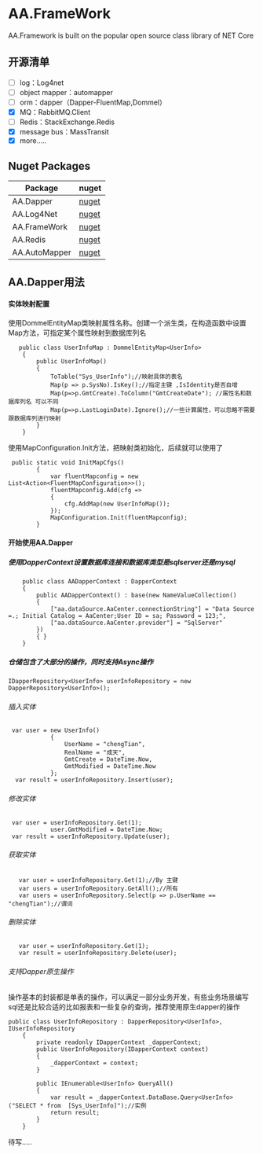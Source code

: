 # AA.FrameWork
AA.Framework is built on the popular open source class library of NET Core

## 开源清单
- [ ] log：Log4net
- [ ] object mapper：automapper
- [ ] orm：dapper（Dapper-FluentMap,Dommel）
- [x] MQ：RabbitMQ.Client
- [ ] Redis：StackExchange.Redis
- [x] message bus：MassTransit
- [x] more.....
## Nuget Packages

Package| nuget
---|---
AA.Dapper | [nuget](https://www.nuget.org/packages/AA.Dapper/)
AA.Log4Net | [nuget](https://www.nuget.org/packages/AA.Log4Net/)
AA.FrameWork  | [nuget](https://www.nuget.org/packages/AA.FrameWork/)
AA.Redis  | [nuget](https://www.nuget.org/packages/AA.Redis/)
AA.AutoMapper  | [nuget](https://www.nuget.org/packages/AA.AutoMapper/)

## AA.Dapper用法
#### 实体映射配置
使用DommelEntityMap<TEntity>类映射属性名称。创建一个派生类，在构造函数中设置Map方法，可指定某个属性映射到数据库列名

```
   public class UserInfoMap : DommelEntityMap<UserInfo>
    {
        public UserInfoMap()
        {
            ToTable("Sys_UserInfo");//映射具体的表名
            Map(p => p.SysNo).IsKey();//指定主键 ,IsIdentity是否自增
            Map(p=>p.GmtCreate).ToColumn("GmtCreateDate"); //属性名和数据库列名 可以不同
            Map(p=>p.LastLoginDate).Ignore();//一些计算属性，可以忽略不需要跟数据库列进行映射
        }
    }
```

使用MapConfiguration.Init方法，把映射类初始化，后续就可以使用了

```
 public static void InitMapCfgs()
        {
            var fluentMapconfig = new List<Action<FluentMapConfiguration>>();
            fluentMapconfig.Add(cfg =>
            {
                cfg.AddMap(new UserInfoMap());
            });
            MapConfiguration.Init(fluentMapconfig);
        }
```

####  开始使用AA.Dapper
##### 使用DapperContext设置数据库连接和数据库类型是sqlserver还是mysql

```
    public class AADapperContext : DapperContext
    {
        public AADapperContext() : base(new NameValueCollection()
        {
            ["aa.dataSource.AaCenter.connectionString"] = "Data Source =.; Initial Catalog = AaCenter;User ID = sa; Password = 123;",
            ["aa.dataSource.AaCenter.provider"] = "SqlServer"
        })
        { }
    }
```
##### 仓储包含了大部分的操作，同时支持Async操作

```
IDapperRepository<UserInfo> userInfoRepository = new DapperRepository<UserInfo>();
```
###### 插入实体

```
 var user = new UserInfo()
            {
                UserName = "chengTian",
                RealName = "成天",
                GmtCreate = DateTime.Now,
                GmtModified = DateTime.Now
            };
  var result = userInfoRepository.Insert(user);
```
###### 修改实体

```
 var user = userInfoRepository.Get(1);
            user.GmtModified = DateTime.Now;
 var result = userInfoRepository.Update(user);
```
###### 获取实体

```
   var user = userInfoRepository.Get(1);//By 主键
   var users = userInfoRepository.GetAll();//所有
   var users = userInfoRepository.Select(p => p.UserName == "chengTian");//谓词
```
###### 删除实体

```
   var user = userInfoRepository.Get(1);
   var result = userInfoRepository.Delete(user);
```
###### 支持Dapper原生操作
操作基本的封装都是单表的操作，可以满足一部分业务开发，有些业务场景编写sql还是比较合适的比如报表和一些复杂的查询，推荐使用原生dapper的操作

```
public class UserInfoRepository : DapperRepository<UserInfo>, IUserInfoRepository
    {
        private readonly IDapperContext _dapperContext;
        public UserInfoRepository(IDapperContext context)
        {
            _dapperContext = context;
        }

        public IEnumerable<UserInfo> QueryAll()
        {
            var result = _dapperContext.DataBase.Query<UserInfo>("SELECT * from  [Sys_UserInfo]");//实例
            return result;
        }
    }
```
待写.....


